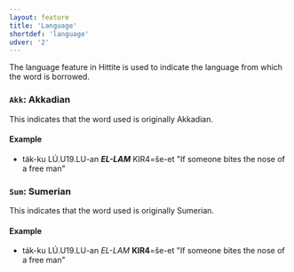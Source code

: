 ```yaml
---
layout: feature
title: 'Language'
shortdef: 'language'
udver: '2'
---
```


The language feature in Hittite is used to indicate the language from which the word is borrowed.

### <a name="Akk">`Akk`</a>: Akkadian

This indicates that the word used is originally Akkadian.

#### Example

* ták-ku LÚ.U19.LU-an *<b>EL-LAM</b>* KIR4=še-et "If someone bites the nose of a free man"

### <a name="Sum">`Sum`</a>: Sumerian

This indicates that the word used is originally Sumerian.

#### Example

* ták-ku LÚ.U19.LU-an *EL-LAM* <b>KIR4</b>=še-et "If someone bites the nose of a free man"
<!-- Interlanguage links updated Po 6. listopadu 2023, 21:41:49 CET -->

